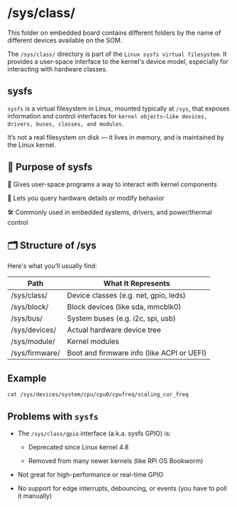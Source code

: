 # /sys/class/

This folder on embedded board contains different folders by the name of different devices available on the SOM.

The `/sys/class/` directory is part of the `Linux sysfs virtual filesystem`. It provides a user-space interface to the kernel's device model, especially for interacting with hardware classes.

## sysfs

`sysfs` is a virtual filesystem in Linux, mounted typically at `/sys`, that exposes information and control interfaces for `kernel objects—like devices, drivers, buses, classes, and modules`.

It’s not a real filesystem on disk — it lives in memory, and is maintained by the Linux kernel.


## 🧠 Purpose of sysfs
🧩 Gives user-space programs a way to interact with kernel components

📖 Lets you query hardware details or modify behavior

🛠️ Commonly used in embedded systems, drivers, and power/thermal control


## 🗂️ Structure of /sys
Here's what you’ll usually find:

Path	|What It Represents
---|---
/sys/class/	|Device classes (e.g. net, gpio, leds)
/sys/block/	|Block devices (like sda, mmcblk0)
/sys/bus/	|System buses (e.g. i2c, spi, usb)
/sys/devices/	|Actual hardware device tree
/sys/module/	|Kernel modules
/sys/firmware/	|Boot and firmware info (like ACPI or UEFI)

## Example

`cat /sys/devices/system/cpu/cpu0/cpufreq/scaling_cur_freq`


## Problems with `sysfs`
* The `/sys/class/gpio` interface (a.k.a. sysfs GPIO) is:

    * Deprecated since Linux kernel 4.8

    * Removed from many newer kernels (like RPi OS Bookworm)

* Not great for high-performance or real-time GPIO

* No support for edge interrupts, debouncing, or events (you have to poll it manually)

